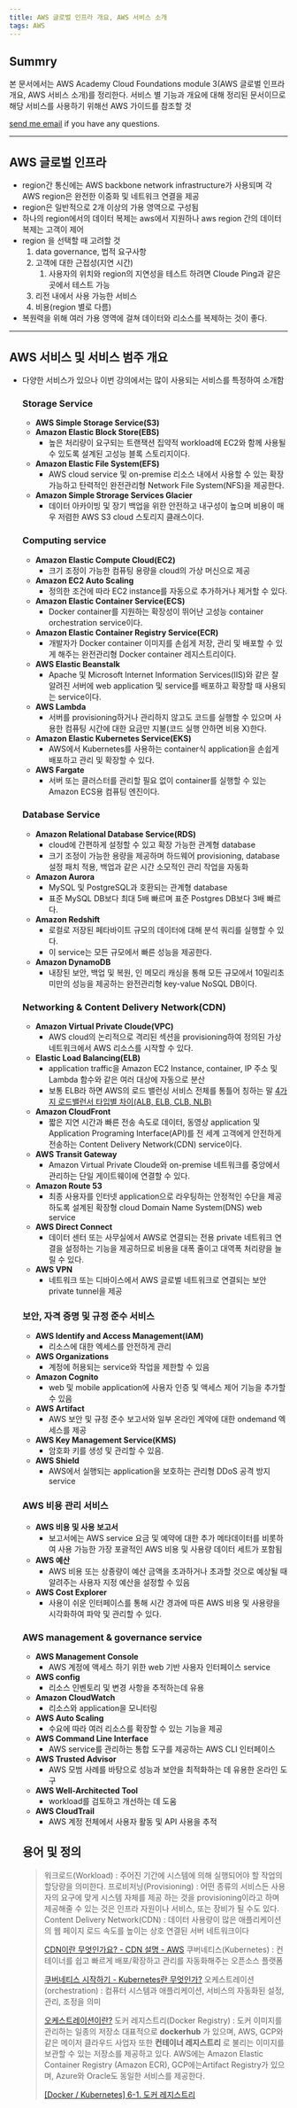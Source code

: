 ```yaml
---
title: AWS 글로벌 인프라 개요, AWS 서비스 소개
tags: AWS
---
```


## Summry

본 문서에서는 AWS Academy Cloud Foundations module 3(AWS 글로벌 인프라 개요, AWS 서비스 소개)를 정리한다. 서비스 별 기능과 개요에 대해 정리된 문서이므로 해당 서비스를 사용하기 위해선 AWS 가이드를 참조할 것

[send me email](mailto:jewel7492@gmail.com) if you have any questions.

<!--more-->

---

## AWS 글로벌 인프라

- region간 통신에는 AWS backbone network infrastructure가 사용되며 각 AWS region은 완전한 이중화 및 네트워크 연결을 제공
- region은 일반적으로 2개 이상의 가용 영역으로 구성됨
- 하나의 region에서의 데이터 복제는 aws에서 지원하나 aws region 간의 데이터 복제는 고객이 제어
- region 을 선택할 때 고려할 것
  1. data governance, 법적 요구사항
  2. 고객에 대한 근접성(지연 시간)
     1. 사용자의 위치와 region의 지연성을 테스트 하려면 Cloude Ping과 같은 곳에서 테스트 가능
  3. 리전 내에서 사용 가능한 서비스
  4. 비용(region 별로 다름)
- 복원력을 위해 여러 가용 영역에 걸쳐 데이터와 리소스를 복제하는 것이 좋다.

---

## AWS 서비스 및 서비스 범주 개요

- 다양한 서비스가 있으나 이번 강의에서는 많이 사용되는 서비스를 특정하여 소개함

  ### Storage Service

  - **AWS Simple Storage Service(S3)**
  - **Amazon Elastic Block Store(EBS)**
    - 높은 처리량이 요구되는 트랜잭션 집약적 workload에 EC2와 함께 사용될 수 있도록 설계된 고성능 블록 스토리지이다.
  - **Amazon Elastic File System(EFS)**
    - AWS cloud service 및 on-premise 리소스 내에서 사용할 수 있는 확장 가능하고 탄력적인 완전관리형 Network File System(NFS)을 제공한다.
  - **Amazon Simple Strorage Services Glacier**
    - 데이터 아카이빙 및 장기 백업을 위한 안전하고 내구성이 높으며 비용이 매우 저렴한 AWS S3 cloud 스토리지 클래스이다.

  ### Computing service

  - **Amazon Elastic Compute Cloud(EC2)**
    - 크기 조정이 가능한 컴퓨팅 용량을 cloud의 가상 머신으로 제공
  - **Amazon EC2 Auto Scaling**
    - 정의한 조건에 따라 EC2 instance를 자동으로 추가하거나 제거할 수 있다.
  - **Amazon Elastic Container Service(ECS)**
    - Docker container를 지원하는 확장성이 뛰어난 고성능 container orchestration service이다.
  - **Amazon Elastic Container Registry Service(ECR)**
    - 개발자가 Docker container 이미지를 손쉽게 저장, 관리 및 배포할 수 있게 해주는 완전관리형 Docker container 레지스트리이다.
  - **AWS Elastic Beanstalk**
    - Apache 및 Microsoft Internet Information Services(IIS)와 같은 잘 알려진 서버에 web application 및 service를 배포하고 확장할 때 사용되는 service이다.
  - **AWS Lambda**
    - 서버를 provisioning하거나 관리하지 않고도 코드를 실행할 수 있으며 사용한 컴퓨팅 시간에 대한 요금만 지불(코드 실행 안하면 비용 X)한다.
  - **Amazon Elastic Kubernetes Service(EKS)**
    - AWS에서 Kubernetes를 사용하는 container식 application을 손쉽게 배포하고 관리 및 확장할 수 있다.
  - **AWS Fargate**
    - 서버 또는 클러스터를 관리할 필요 없이 container를 실행할 수 있는 Amazon ECS용 컴퓨팅 엔진이다.

  ### Database Service

  - **Amazon Relational Database Service(RDS)**
    - cloud에 간편하게 설정할 수 있고 확장 가능한 관계형 database
    - 크기 조정이 가능한 용량을 제공하며 하드웨어 provisioning, database 설정 패치 적용, 백업과 같은 시간 소모적인 관리 작업을 자동화
  - **Amazon Aurora**
    - MySQL 및 PostgreSQL과 호환되는 관계형 database
    - 표준 MySQL DB보다 최대 5배 빠르며 표준 Postgres DB보다 3배 빠르다.
  - **Amazon Redshift**
    - 로컬로 저장된 페타바이트 규모의 데이터에 대해 분석 쿼리를 실행할 수 있다.
    - 이 service는 모든 규모에서 빠른 성능을 제공한다.
  - **Amazon DynamoDB**
    - 내장된 보안, 백업 및 복원, 인 메모리 캐싱을 통해 모든 규모에서 10밀리초 미만의 성능을 제공하는 완전관리형 key-value NoSQL DB이다.

  ### Networking & Content Delivery Network(CDN)

  - **Amazon Virtual Private Cloude(VPC)**
    - AWS cloud의 논리적으로 격리된 섹션을 provisioning하여 정의된 가상 네트워크에서 AWS 리소스를 시작할 수 있다.
  - **Elastic Load Balancing(ELB)**
    - application traffic을 Amazon EC2 Instance, container, IP 주소 및 Lambda 함수와 같은 여러 대상에 자동으로 분산
    - 보통 ELB라 하면 AWS의 로드 밸런싱 서비스 전체를 통틀어 칭하는 말
      [4가지 로드밸런서 타입별 차이(ALB, ELB, CLB, NLB)](https://y-oni.tistory.com/313#toc3)
  - **Amazon CloudFront**
    - 짧은 지연 시간과 빠른 전송 속도로 데이터, 동영상 application 및 Application Programing Interface(API)를 전 세계 고객에게 안전하게 전송하는 Content Delivery Network(CDN) service이다.
  - **AWS Transit Gateway**
    - Amazon Virtual Private Cloude와 on-premise 네트워크를 중앙에서 관리하는 단일 게이트웨이에 연결할 수 있다.
  - **Amazon Route 53**
    - 최종 사용자를 인터넷 application으로 라우팅하는 안정적인 수단을 제공하도록 설계된 확장형 cloud Domain Name System(DNS) web service
  - **AWS Direct Connect**
    - 데이터 센터 또는 사무실에서 AWS로 연결되는 전용 private 네트워크 연결을 설정하는 기능을 제공하므로 비용을 대폭 줄이고 대역폭 처리량을 늘릴 수 있다.
  - **AWS VPN**
    - 네트워크 또는 디바이스에서 AWS 글로벌 네트워크로 연결되는 보안 private tunnel을 제공

  ### 보안, 자격 증명 및 규정 준수 서비스

  - **AWS Identify and Access Management(IAM)**
    - 리소스에 대한 엑세스를 안전하게 관리
  - **AWS Organizations**
    - 계정에 허용되는 service와 작업을 제한할 수 있음
  - **Amazon Cognito**
    - web 및 mobile application에 사용자 인증 및 액세스 제어 기능을 추가할 수 있음
  - **AWS Artifact**
    - AWS 보안 및 규정 준수 보고서와 일부 온라인 계약에 대한 ondemand 엑세스를 제공
  - **AWS Key Management Service(KMS)**
    - 암호화 키를 생성 및 관리할 수 있음.
  - **AWS Shield**
    - AWS에서 실행되는 application을 보호하는 관리형 DDoS 공격 방지 service

  ### AWS 비용 관리 서비스

  - **AWS 비용 및 사용 보고서**
    - 보고서에는 AWS service 요금 및 예약에 대한 추가 메타데이터를 비롯하여 사용 가능한 가장 포괄적인 AWS 비용 및 사용량 데이터 세트가 포함됨
  - **AWS 예산**
    - AWS 비용 또는 상죵량이 예산 금액을 초과하거나 초과할 것으로 예상될 때 알려주는 사용자 지정 예산을 설정할 수 있음
  - **AWS Cost Explorer**
    - 사용이 쉬운 인터페이스를 통해 시간 경과에 따른 AWS 비용 및 사용량을 시각화하여 파악 및 관리할 수 있다.

  ### AWS management & governance service

  - **AWS Management Console**
    - AWS 계정에 액세스 하기 위한 web 기반 사용자 인터페이스 service
  - **AWS config**
    - 리소스 인벤토리 및 변경 사항을 추적하는데 유용
  - **Amazon CloudWatch**
    - 리소스와 application을 모니터링
  - **AWS Auto Scaling**
    - 수요에 따라 여러 리소스를 확장할 수 있는 기능을 제공
  - **AWS Command Line Interface**
    - AWS service를 관리하는 통합 도구를 제공하는 AWS CLI 인터페이스
  - **AWS Trusted Advisor**
    - AWS 모범 사례를 바탕으로 성능과 보안을 최적화하는 데 유용한 온라인 도구
  - **AWS Well-Architected Tool**
    - workload를 검토하고 개선하는 데 도움
  - **AWS CloudTrail**
    - AWS 계정 전체에서 사용자 활동 및 API 사용을 추적

  ## 용어 및 정의

  > 워크로드(Workload) : 주어진 기간에 시스템에 의해 실행되어야 할 작업의 할당량을 의미한다.
  > 프로비저닝(Provisioning) : 어떤 종류의 서비스든 사용자의 요구에 맞게 시스템 자체를 제공 하는 것을 provisioning이라고 하며 제공해줄 수 있는 것은 인프라 자원이나 서비스, 또는 장비가 될 수도 있다.
  > Content Delivery Network(CDN) : 데이터 사용량이 많은 애플리케이션의 웹 페이지 로드 속도를 높이는 상호 연결된 서버 네트워크이다
  >
  > [CDN이란 무엇인가요? - CDN 설명 - AWS](https://aws.amazon.com/ko/what-is/cdn/)
  > 쿠버네티스(Kubernetes) : 컨테이너를 쉽고 빠르게 배포/확장하고 관리를 자동화해주는 오픈소스 플랫폼
  >
  > [쿠버네티스 시작하기 - Kubernetes란 무엇인가?](https://subicura.com/2019/05/19/kubernetes-basic-1.html)
  > 오케스트레이션(orchestration) : 컴퓨터 시스템과 애플리케이션, 서비스의 자동화된 설정, 관리, 조정을 의미
  >
  > [오케스트레이션이란?](https://www.redhat.com/ko/topics/automation/what-is-orchestration)
  > 도커 레지스트리(Docker Registry) : 도커 이미지를 관리하는 일종의 저장소
  > 대표적으로 **dockerhub** 가 있으며, AWS, GCP와 같은 메이저 클라우드 사업자 또한 **컨테이너 레지스트리** 로 불리는 이미지를 보관할 수 있는 저장소를 제공하고 있다. AWS에는 Amazon Elastic Container Registry (Amazon ECR), GCP에는Artifact Registry가 있으며, Azure와 Oracle도 동일한 서비스를 제공한다.
  >
  > [[Docker / Kubernetes] 6-1. 도커 레지스트리](https://velog.io/@jkseo50/Docker-Kubernetes-6.-%EB%8F%84%EC%BB%A4-%EB%A0%88%EC%A7%80%EC%8A%A4%ED%8A%B8%EB%A6%AC)
